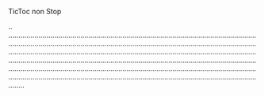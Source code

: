 TicToc non Stop

..
................................................................................................................................................................................................................................................................................................................................................................................................................................................................................................................................................................................................................................................................................................................................................................................